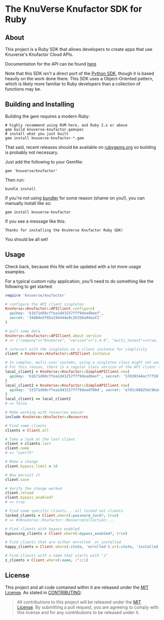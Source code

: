 The KnuVerse Knufactor SDK for Ruby
====================

About
----
This project is a Ruby SDK that allows developers to create apps that use Knuverse's Knufactor Cloud APIs.

Documentation for the API can be found [here](https://cloud.knuverse.com/docs/)

Note that this SDK isn't a direct port of the [Python SDK](https://github.com/KnuVerse/knuverse-sdk-python), though it is based heavily on the work done there. This SDK uses a Object-Oriented pattern, which is likely more familiar to Ruby developers than a collection of functions may be.

Building and Installing
----
Building the gem requires a modern Ruby:

    # highly recommend using RVM here, and Ruby 2.x or above
    gem build knuverse-knufactor.gemspec
    # install what you just built
    gem install knuverse-knufactor-*.gem

That said, recent releases should be available on [rubygems.org](https://rubygems.org/) so building is probably not necessary.

Just add the following to your Gemfile:

    gem 'knuverse/knufactor'

Then run:

    bundle install

If you're not using [bundler](http://bundler.io/) for some reason (shame on you!), you can manually install like so:

    gem install knuverse-knufactor

If you see a message like this:

    Thanks for installing the KnuVerse Knufactor Ruby SDK!

You should be all set!

Usage
------
Check back, because this file will be updated with a lot more usage examples.

For a typical custom ruby application, you'll need to do something like the following to get started:

```ruby
require 'knuverse/knufactor'

# configure the API client singleton
KnuVerse::Knufactor::APIClient.configure(
  apikey: 'b1b71d68cffea1d43257fff9deadbeef',
  secret: '34d04e5f05a194444e9c26358a94eaf2'
)

# pull some data
KnuVerse::Knufactor::APIClient.about_service
# => {"company"=>"KnuVerse", "version"=>"1.4.0", "multi_tenant"=>true, "service"=>"audiopin", "name"=>"KnuVerse"}

# interact with the singleton as a client instance for simplicity
client = KnuVerse::Knufactor::APIClient.instance

# In complex, multi-user systems, using a singleton class might not work.
# For this reason, there is a regular class version of the API client that is not tied to the singleton
local_client1 = KnuVerse::Knufactor::SimpleAPIClient.new(
  apikey: 'b1b71d68cffea1d43257fff9deadbeef', secret: '57838344acf7f5876226ede247c5881a'
)
local_client2 = KnuVerse::Knufactor::SimpleAPIClient.new(
  apikey: '33371d68cffea1d43257fff9deadf00d', secret: 'e7d1c88825dc96a05bc38c39cca4a1ca'
)
local_client1 == local_client2
# => false

# Make working with resources easier
include KnuVerse::Knufactor::Resources

# Find some clients
clients = Client.all

# Take a look at the last client
client = clients.last
client.name
# => "user75"

# Make a change
client.bypass_limit = 10

# Now persist it
client.save

# Verify the change worked
client.reload
client.bypass_enabled?
# => true

# Find some specific clients... all locked out clients
locked_clients = Client.where(:password_lock?, true)
# => #<KnuVerse::Knufactor::ResourceCollection:...

# Find clients with bypass enabled
bypassing_clients = Client.where(:bypass_enabled?, true)

# Find clients that are either enrolled _or_installed
happy_clients = Client.where(:state, 'enrolled').or(:state, 'installed')

# Find clients with a name that starts with "z"
z_clients = Client.where(:name, /^z/i)
```


License
-------
This project and all code contained within it are released under the [MIT License](https://opensource.org/licenses/MIT). As stated in [CONTRIBUTING](CONTRIBUTING.md):

> All contributions to this project will be released under the [MIT License](https://opensource.org/licenses/MIT). By submitting a pull request, you are agreeing to comply with this license and for any contributions to be released under it.
